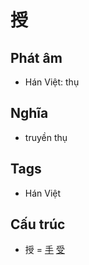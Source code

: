 # 授

## Phát âm
* Hán Việt: thụ

## Nghĩa
* truyền thụ

## Tags
* Hán Việt

## Cấu trúc
* 授 = [手](手.md) [受](受.md)

<script>window.HANZI_FIELD='授';</script>